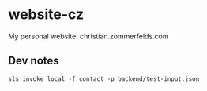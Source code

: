 # website-cz
My personal website: christian.zommerfelds.com

## Dev notes

```
sls invoke local -f contact -p backend/test-input.json
```
